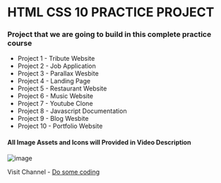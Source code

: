 # HTML CSS 10 PRACTICE PROJECT

### Project that we are going to build in this complete practice course

- Project 1 - Tribute Website
- Project 2 - Job Application
- Project 3 - Parallax Wesbite
- Project 4 - Landing Page
- Project 5 - Restaurant Website
- Project 6 - Music Website
- Project 7 - Youtube Clone
- Project 8 - Javascript Documentation
- Project 9 - Blog Wesbite
- Project 10 - Portfolio Website

#### All Image Assets and Icons will Provided in Video Description
![image](https://user-images.githubusercontent.com/50476777/189511981-336a53d1-d46a-4d75-882f-6e6213e4e379.png)

Visit Channel - [Do some coding](https://www.youtube.com/c/dosomecoding)
